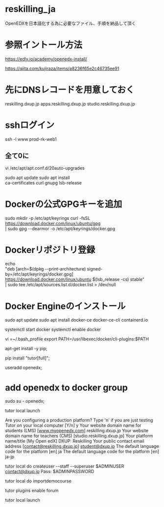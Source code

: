 # reskilling_ja
OpenEDXを日本語化する為に必要なファイル、手順を納品して頂く

# 参照イントール方法
https://edly.io/academy/openedx-install/

https://qiita.com/kujiraza/items/a8236f65e2c46735ee91

# 先にDNSレコードを用意しておく
reskilling.dxup.jp
apps.reskilling.dxup.jp
studio.reskilling.dxup.jp

# sshログイン
ssh -l www prod-rk-web1

## 全て0に
vi /etc/apt/apt.conf.d/20auto-upgrades

sudo apt update
sudo apt install \
 ca-certificates curl gnupg lsb-release

# Dockerの公式GPGキーを追加
sudo mkdir -p /etc/apt/keyrings
curl -fsSL https://download.docker.com/linux/ubuntu/gpg \
  | sudo gpg --dearmor -o /etc/apt/keyrings/docker.gpg

# Dockerリポジトリ登録
echo \
  "deb [arch=$(dpkg --print-architecture) signed-by=/etc/apt/keyrings/docker.gpg] \
  https://download.docker.com/linux/ubuntu $(lsb_release -cs) stable" \
  | sudo tee /etc/apt/sources.list.d/docker.list > /dev/null

# Docker Engineのインストール
sudo apt update
sudo apt install docker-ce docker-ce-cli containerd.io

systemctl start docker
systemctl enable docker

vi =~/.bash_profile
export PATH=/usr/libexec/docker/cli-plugins:$PATH

apt-get install -y pip;

pip install "tutor[full]";

useradd openedx;
# add openedx to docker group

sudo su - openedx;

tutor local launch

Are you configuring a production platform? Type 'n' if you are just testing Tutor on your local computer [Y/n] y
Your website domain name for students (LMS) [www.myopenedx.com] reskilling.dxup.jp
Your website domain name for teachers (CMS) [studio.reskilling.dxup.jp]
Your platform name/title [My Open edX] DXUP: Reskilling
Your public contact email address [contact@reskilling.dxup.jp] student@dxup.jp
The default language code for the platform [en] ja
The default language code for the platform [en] ja-jp

tutor local do createuser --staff --superuser $ADMINUSER contact@dxup.jp
Pass: $ADMINPASSWORD

tutor local do importdemocourse

tutor plugins enable forum

tutor local launch
